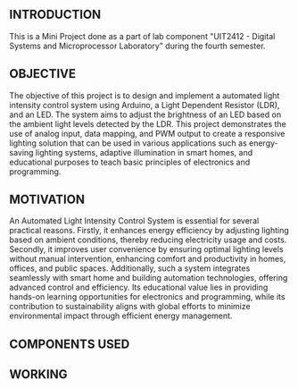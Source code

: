 ## INTRODUCTION

This is a Mini Project done as a part of lab component "UIT2412 - Digital Systems and Microprocessor Laboratory" during the fourth semester.

## OBJECTIVE

The objective of this project is to design and implement a automated light intensity control system using Arduino, a Light Dependent Resistor (LDR), and an LED. The system aims to adjust the brightness of an LED based on the ambient light levels detected by the LDR. This project demonstrates the use of analog input, data mapping, and PWM output to create a responsive lighting solution that can be used in various applications such as energy-saving lighting systems, adaptive illumination in smart homes, and educational purposes to teach basic principles of electronics and programming. 

## MOTIVATION

An Automated Light Intensity Control System is essential for several practical reasons. Firstly, it enhances energy efficiency by adjusting lighting based on ambient conditions, thereby reducing electricity usage and costs. Secondly, it improves user convenience by ensuring optimal lighting levels without manual intervention, enhancing comfort and productivity in homes, offices, and public spaces. Additionally, such a system integrates seamlessly with smart home and building automation technologies, offering advanced control and efficiency. Its educational value lies in providing hands-on learning opportunities for electronics and programming, while its contribution to sustainability aligns with global efforts to minimize environmental impact through efficient energy management.

## COMPONENTS USED



## WORKING

